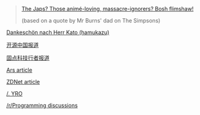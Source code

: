 >[The Japs? Those animé-loving, massacre-ignorers? Bosh flimshaw!](https://www.youtube.com/watch?v=Qq7wnMvLYg4)
>
>(based on a quote by Mr Burns' dad on The Simpsons)

[Dankeschön nach Herr Kato (hamukazu)](https://github.com/hamukazu/lets-get-arrested)

[开源中国报道](https://www.oschina.net/news/105040/infinite-javascript-popup-prank)

[固点科技行者报道](https://www.solidot.org/story?sid=59837)

[Ars article](https://arstechnica.com/tech-policy/2019/03/japanese-police-charge-13-year-old-girl-for-infinite-javascript-popup-prank/)

[ZDNet article](https://www.zdnet.com/article/japanese-police-charge-13-year-old-for-sharing-unclosable-popup-prank-online/)

[/. YRO](https://yro.slashdot.org/story/19/03/09/1940202/japanese-police-charge-13-year-old-girl-for-sharing-unclosable-popup-code-online)

[/r/Programming discussions](https://www.reddit.com/r/programming/comments/az82hg/javascript_infinite_alert_prank_lands_13yearold/)
